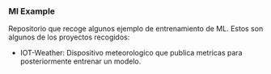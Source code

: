 ### Ml Example

Repositorio que recoge algunos ejemplo de entrenamiento de ML. Estos son algunos de los proyectos recogidos:

- IOT-Weather: Dispositivo meteorologico que publica metricas para posteriormente entrenar un modelo.